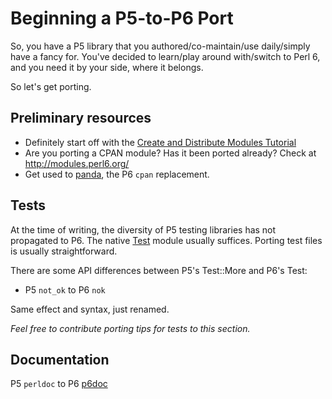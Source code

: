 Beginning a P5-to-P6 Port
===

So, you have a P5 library that you authored/co-maintain/use daily/simply have a fancy for.
 You've decided to learn/play around with/switch to Perl 6, and you need it by your side, where it belongs.
 
 So let's get porting.

## Preliminary resources
 - Definitely start off with the [Create and Distribute Modules Tutorial](http://wiki.perl6.org/Create%20and%20Distribute%20Modules)
 - Are you porting a CPAN module? Has it been ported already? Check at http://modules.perl6.org/
 - Get used to [panda](https://github.com/tadzik/panda/), the P6 ```cpan``` replacement.

## Tests

At the time of writing, the diversity of P5 testing libraries has not propagated to P6. The native [Test](http://perl6maven.com/how-to-test-perl6-modules) module usually suffices. 
Porting test files is usually straightforward.

There are some API differences between P5's Test::More and P6's Test:

 - P5 ```not_ok``` to P6 ```nok```
 
 Same effect and syntax, just renamed.

*Feel free to contribute porting tips for tests to this section.*

## Documentation

P5 ```perldoc``` to P6  [p6doc](https://github.com/perl6/doc)

